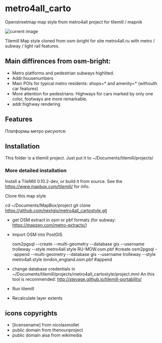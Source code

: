 metro4all_carto
===============

Openstreetmap map style from metro4all project for tilemill / mapnik

![current image](https://raw.github.com/nextgis/metro4all_cartostyle/master/metro4all_carto_latest_kurok.png)

Tilemill Map style cloned from osm-bright for site metro4all.ru with metro / subway / light rail features.

## Main diffirences from osm-bright:

 * Metro platforms and pedestrian subways highlited.
 * Addr:housenumbers
 * Main POIs for typical metro residents: shops=* and amenity=* (withouth car features)
 * More attention for pedestrians: Highways for cars marked by only one color, footways are more remarkable.
 * addr:highway rendering
  
## Features
Платформы метро рисуются:

## Installation

This folder is a tilemill project. Just put it to ~/Documents/tilemill/projects/

### More detailed installation

Install a TileMill 0.10.2-dev, or build it from source. See the https://www.mapbox.com/tilemill/ for info.

Clone this map style

   cd ~/Documents/MapBox/project
   git clone https://github.com/nextgis/metro4all_cartostyle.git


* get OSM extract in osm or pbf formats (for subway: https://mapzen.com/metro-extracts/)
* Import OSM into PostGIS 


	osm2pgsql --create --multi-geometry --database gis --username trolleway  --style metro4all.style RU-MOW.osm.pbf 		#create
	osm2pgsql --append --multi-geometry --database gis --username trolleway  --style metro4all.style london_england.osm.pbf		#append


* change database credentials in ~/Documents/tilemill/projects/metro4all_cartostyle/project.mml An this tool is recommended: http://stevage.github.io/tilemill-portability/
* Run tilemill
* Recalculate layer extents
 

## icons copyrights
* [licensename] from nicolasmollet
* public domain from thenounproject
* public domain aisa from wikimedia
